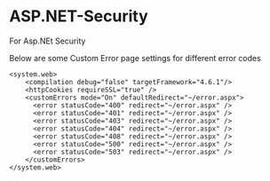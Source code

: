 # ASP.NET-Security
For Asp.NEt Security

Below are some Custom Error page settings for different error codes


```config
<system.web>
    <compilation debug="false" targetFramework="4.6.1"/>
    <httpCookies requireSSL="true" />
    <customErrors mode="On" defaultRedirect="~/error.aspx">
      <error statusCode="400" redirect="~/error.aspx" />
      <error statusCode="401" redirect="~/error.aspx" />
      <error statusCode="403" redirect="~/error.aspx" />
      <error statusCode="404" redirect="~/error.aspx" />
      <error statusCode="408" redirect="~/error.aspx" />
      <error statusCode="500" redirect="~/error.aspx" />
      <error statusCode="503" redirect="~/error.aspx" />
    </customErrors>
</system.web>
  ```
